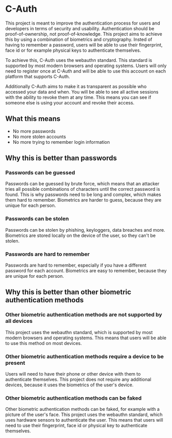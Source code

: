 # C-Auth

This project is meant to improve the authentication process for users and developers in terms of security and usability.
Authentication should be proof-of-ownership, not proof-of-knowledge. This project aims to achieve this by using a combination of biometrics and cryptography.
Insted of having to remember a password, users will be able to use their fingerprint, face id or for example physical keys to authenticate themselves.

To achieve this, C-Auth uses the webauthn standard. This standard is supported by most modern browsers and operating systems.
Users will only need to register once at C-Auth and will be able to use this account on each platform that supports C-Auth.

Additionally C-Auth aims to make it as transparent as possible who accessed your data and when. You will be able to see all active sessions with the ability to revoke them at any time. This means you can see if someone else is using your account and revoke their access.

## What this means

- No more passwords
- No more stolen accounts
- No more trying to remember login information

## Why this is better than passwords

### Passwords can be guessed

Passwords can be guessed by brute force, which means that an attacker tries all possible combinations of characters until the correct password is found.
This is why passwords need to be long and complex, which makes them hard to remember.
Biometrics are harder to guess, because they are unique for each person.

### Passwords can be stolen

Passwords can be stolen by phishing, keyloggers, data breaches and more.
Biometrics are stored locally on the device of the user, so they can't be stolen.

### Passwords are hard to remember

Passwords are hard to remember, especially if you have a different password for each account.
Biometrics are easy to remember, because they are unique for each person.

## Why this is better than other biometric authentication methods

### Other biometric authentication methods are not supported by all devices

This project uses the webauthn standard, which is supported by most modern browsers and operating systems.
This means that users will be able to use this method on most devices.

### Other biometric authentication methods require a device to be present

Users will need to have their phone or other device with them to authenticate themselves.
This project does not require any additional devices, because it uses the biometrics of the user's device.

### Other biometric authentication methods can be faked

Other biometric authentication methods can be faked, for example with a picture of the user's face.
This project uses the webauthn standard, which uses hardware sensors to authenticate the user.
This means that users will need to use their fingerprint, face id or physical key to authenticate themselves.
